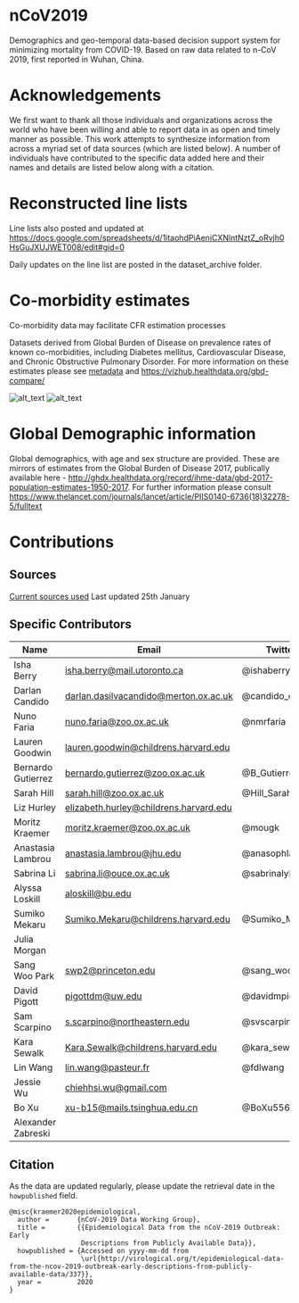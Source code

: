 # nCoV2019
Demographics and geo-temporal data-based decision support system for minimizing mortality from COVID-19.
Based on raw data related to n-CoV 2019, first reported in Wuhan, China.

# Acknowledgements
We first want to thank all those individuals and organizations across the world who have been willing and able to report data in as open and timely manner as possible. This work attempts to synthesize information from across a myriad set of data sources (which are listed below). A number of individuals have contributed to the specific data added here and their names and details are listed below along with a citation.


# Reconstructed line lists

Line lists also posted and updated at https://docs.google.com/spreadsheets/d/1itaohdPiAeniCXNlntNztZ_oRvjh0HsGuJXUJWET008/edit#gid=0

Daily updates on the line list are posted in the dataset_archive folder.

# Co-morbidity estimates

Co-morbidity data may facilitate CFR estimation processes

Datasets derived from Global Burden of Disease on prevalence rates of known co-morbidities, including Diabetes mellitus, Cardiovascular Disease, and Chronic Obstructive Pulmonary Disorder. For more information on these estimates please see [metadata](/co-morbidities/co-morbidity_metadata.txt) and https://vizhub.healthdata.org/gbd-compare/

![alt_text](co-morbidities/graphics/china_diabetes_prevalence_rate_male.png)
![alt_text](co-morbidities/graphics/china_diabetes_prevalence_rate_female.png)

# Global Demographic information

Global demographics, with age and sex structure are provided. These are mirrors of estimates from the Global Burden of Disease 2017, publically available here - http://ghdx.healthdata.org/record/ihme-data/gbd-2017-population-estimates-1950-2017. For further information please consult https://www.thelancet.com/journals/lancet/article/PIIS0140-6736(18)32278-5/fulltext

























# Contributions
## Sources
[Current sources used](/source_list.csv) Last updated 25th January

## Specific Contributors

Name | Email | Twitter | Github
-----|-------|---------|-------
Isha Berry | isha.berry@mail.utoronto.ca | @ishaberry2 |
Darlan Candido | darlan.dasilvacandido@merton.ox.ac.uk | @candido_darlan |
Nuno Faria | nuno.faria@zoo.ox.ac.uk | @nmrfaria |
Lauren Goodwin | lauren.goodwin@childrens.harvard.edu | |
Bernardo Gutierrez | bernardo.gutierrez@zoo.ox.ac.uk | @B_Gutierrez_G |
Sarah Hill | sarah.hill@zoo.ox.ac.uk | @Hill_SarahC |
Liz Hurley | elizabeth.hurley@childrens.harvard.edu | |
Moritz Kraemer | moritz.kraemer@zoo.ox.ac.uk | @mougk | @mougk
Anastasia Lambrou | anastasia.lambrou@jhu.edu | @anasophlambrou |
Sabrina Li | sabrina.li@ouce.ox.ac.uk | @sabrinalyli |
Alyssa Loskill | aloskill@bu.edu | |
Sumiko Mekaru | Sumiko.Mekaru@childrens.harvard.edu | @Sumiko_Mekaru |
Julia Morgan | | |
Sang Woo Park | swp2@princeton.edu | @sang_woo_park | @parksw3
David Pigott | pigottdm@uw.edu | @davidmpigott |
Sam Scarpino | s.scarpino@northeastern.edu | @svscarpino |
Kara Sewalk | Kara.Sewalk@childrens.harvard.edu | @kara_sewalk |
Lin Wang | lin.wang@pasteur.fr | @fdlwang |
Jessie Wu | chiehhsi.wu@gmail.com | | @jessiewu
Bo Xu | xu-b15@mails.tsinghua.edu.cn  | @BoXu55686629 | @BoXu123
Alexander Zabreski | | |

## Citation

As the data are updated regularly, please update the retrieval date in the `howpublished` field.

```{bibtex}
@misc{kraemer2020epidemiological,
  author =       {nCoV-2019 Data Working Group},
  title =        {{Epidemiological Data from the nCoV-2019 Outbreak: Early
                  Descriptions from Publicly Available Data}},
  howpublished = {Accessed on yyyy-mm-dd from
                  \url{http://virological.org/t/epidemiological-data-from-the-ncov-2019-outbreak-early-descriptions-from-publicly-available-data/337}},
  year =         2020
}
```
